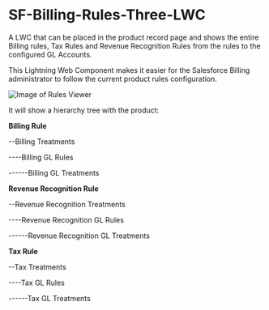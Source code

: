 # SF-Billing-Rules-Three-LWC
A LWC that can be placed in the product record page and shows the entire Billing rules, Tax Rules and Revenue Recognition Rules from the rules to the configured GL Accounts.

This Lightning Web Component makes it easier for the Salesforce Billing administrator to follow the current product rules configuration.

![Image of Rules Viewer](https://imgur.com/AuQgm2e)


It will show a hierarchy tree with the product:

**Billing Rule**

--Billing Treatments

----Billing GL Rules

------Billing GL Treatments



**Revenue Recognition Rule**

--Revenue Recognition Treatments

----Revenue Recognition GL Rules

------Revenue Recognition GL Treatments


**Tax Rule**

--Tax Treatments

----Tax GL Rules

------Tax GL Treatments

